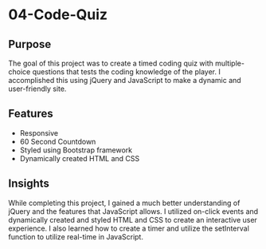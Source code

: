 # 04-Code-Quiz

## Purpose
The goal of this project was to create a timed coding quiz with multiple-choice questions that tests the coding knowledge of the player. I accomplished this using jQuery and JavaScript to make a dynamic and user-friendly site. 


## Features
- Responsive
- 60 Second Countdown
- Styled using Bootstrap framework
- Dynamically created HTML and CSS



## Insights
While completing this project, I gained a much better understanding of jQuery and the features that JavaScript allows. I utilized on-click events and dynamically created and styled HTML and CSS to create an interactive user experience. I also learned how to create a timer and utilize the setInterval function to utilize real-time in JavaScript. 
